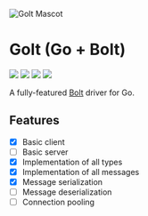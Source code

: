 ![Golt Mascot](../assets/mascot.png?raw=true)
# Golt (Go + Bolt)
![](https://img.shields.io/badge/godoc-reference-blue.svg?style=flat)
![](https://img.shields.io/travis/tserkov/golt.svg?style=flat)
![](https://img.shields.io/coveralls/github/tserkov/golt.svg?style=flat)
![](https://img.shields.io/github/license/tserkov/golt.svg?style=flat)

A fully-featured [Bolt](https://boltprotocol.org/) driver for Go.

## Features
- [x] Basic client
- [ ] Basic server
- [x] Implementation of all types
- [x] Implementation of all messages
- [x] Message serialization
- [ ] Message deserialization
- [ ] Connection pooling
